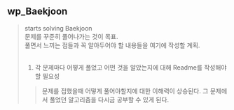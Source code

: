 ## wp_Baekjoon
> starts solving Baekjoon </br>
> 문제를 꾸준히 풀어나가는 것이 목표.</br>
> 풀면서 느끼는 점들과 꼭 알아두어야 할 내용들을 여기에 작성할 계획.</br></br>
> 1. 각 문제마다 어떻게 풀었고 어떤 것을 알았는지에 대해 Readme를 작성해야할 필요성
>   > 문제를 접했을때 어떻게 풀어야할지에 대한 이해력이 상승된다.
>   > 그 문제에서 풀었던 알고리즘을 다시금 공부할 수 있게 된다.
> 
